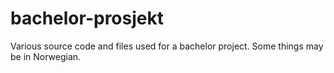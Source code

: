 # bachelor-prosjekt
Various source code and files used for a bachelor project. Some things may be in Norwegian.
